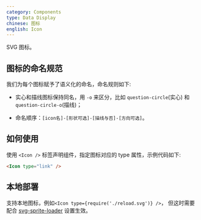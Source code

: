 ```yaml
---
category: Components
type: Data Display
chinese: 图标
english: Icon
---
```


SVG 图标。

## 图标的命名规范

我们为每个图标赋予了语义化的命名，命名规则如下:

- 实心和描线图标保持同名，用 `-o` 来区分，比如 `question-circle`(实心) 和 `question-circle-o`(描线)；

- 命名顺序：`[icon名]-[形状可选]-[描线与否]-[方向可选]`。

## 如何使用

使用 `<Icon />` 标签声明组件，指定图标对应的 type 属性，示例代码如下:

```html
<Icon type="link" />
```

## 本地部署

支持本地图标，例如`<Icon type={require('./reload.svg')} />`，
但这时需要配合 [svg-sprite-loader](https://github.com/kisenka/svg-sprite-loader) 设置生效。
